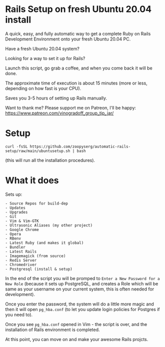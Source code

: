 # Rails Setup on fresh Ubuntu 20.04 install

A quick, easy, and fully automatic way to get a complete Ruby on Rails Development Environment onto your fresh Ubuntu 20.04 PC.

Have a fresh Ubuntu 20.04 system?

Looking for a way to set it up for Rails?

Launch this script, go grab a coffee, and when you come back it will be done.

The approximate time of execution is about 15 minutes (more or less, depending on how fast is your CPU).

Saves you 3-5 hours of setting up Rails manually.

Want to thank me?
Please support me on Patreon, I'll be happy: https://www.patreon.com/vinogradoff_group_tip_jar/

# Setup
````
curl -fsSL https://github.com/zoopyserg/automatic-rails-setup/raw/main/ubuntusetup.sh | bash
````
(this will run all the installation procedures).

# What it does
Sets up:
````
- Source Repos for build-dep
- Updates
- Upgrades
- Git
- Vim & Vim-GTK
- Ultrasonic Aliases (my other project)
- Google Chrome
- Opera
- RBenv
- Latest Ruby (and makes it global)
- Bundler
- Latest Rails
- Imagemagick (from source)
- Redis Server
- Chromedriver
- Postgresql (install & setup)
````

In the end of the script you will be promped to `Enter a New Password for a New Role` (because it sets up PostgreSQL, and creates a Role which will be same as your username on your current system, this is often needed for development).

Once you enter the password, the system will do a little more magic and then it will open `pg_hba.conf` (to let you update login policies for Postgres if you need to).

Once you see `pg_hba.conf` opened in Vim - the script is over, and the installation of Rails environment is completed.

At this point, you can move on and make your awesome Rails projcts.
